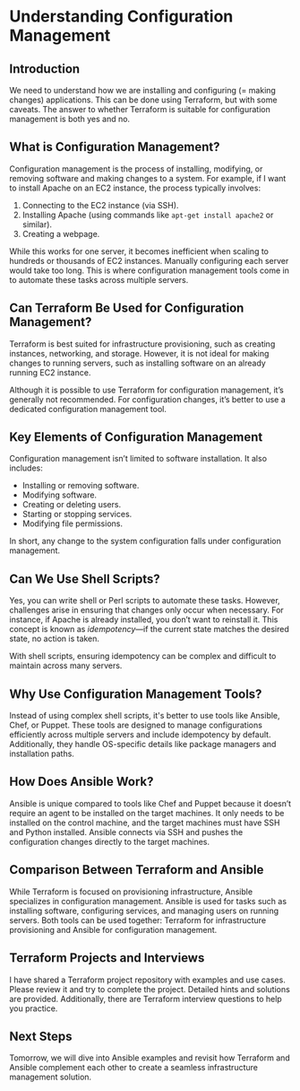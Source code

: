 # Understanding Configuration Management

## Introduction
We need to understand how we are installing and configuring (= making changes) applications. This can be done using Terraform, but with some caveats. The answer to whether Terraform is suitable for configuration management is both yes and no.

## What is Configuration Management?
Configuration management is the process of installing, modifying, or removing software and making changes to a system. For example, if I want to install Apache on an EC2 instance, the process typically involves:

1. Connecting to the EC2 instance (via SSH).
2. Installing Apache (using commands like `apt-get install apache2` or similar).
3. Creating a webpage.

While this works for one server, it becomes inefficient when scaling to hundreds or thousands of EC2 instances. Manually configuring each server would take too long. This is where configuration management tools come in to automate these tasks across multiple servers.

## Can Terraform Be Used for Configuration Management?
Terraform is best suited for infrastructure provisioning, such as creating instances, networking, and storage. However, it is not ideal for making changes to running servers, such as installing software on an already running EC2 instance. 

Although it is possible to use Terraform for configuration management, it’s generally not recommended. For configuration changes, it’s better to use a dedicated configuration management tool.

## Key Elements of Configuration Management
Configuration management isn’t limited to software installation. It also includes:

- Installing or removing software.
- Modifying software.
- Creating or deleting users.
- Starting or stopping services.
- Modifying file permissions.

In short, any change to the system configuration falls under configuration management.

## Can We Use Shell Scripts?
Yes, you can write shell or Perl scripts to automate these tasks. However, challenges arise in ensuring that changes only occur when necessary. For instance, if Apache is already installed, you don’t want to reinstall it. This concept is known as *idempotency*—if the current state matches the desired state, no action is taken. 

With shell scripts, ensuring idempotency can be complex and difficult to maintain across many servers.

## Why Use Configuration Management Tools?
Instead of using complex shell scripts, it's better to use tools like Ansible, Chef, or Puppet. These tools are designed to manage configurations efficiently across multiple servers and include idempotency by default. Additionally, they handle OS-specific details like package managers and installation paths.

## How Does Ansible Work?
Ansible is unique compared to tools like Chef and Puppet because it doesn’t require an agent to be installed on the target machines. It only needs to be installed on the control machine, and the target machines must have SSH and Python installed. Ansible connects via SSH and pushes the configuration changes directly to the target machines.

## Comparison Between Terraform and Ansible
While Terraform is focused on provisioning infrastructure, Ansible specializes in configuration management. Ansible is used for tasks such as installing software, configuring services, and managing users on running servers. Both tools can be used together: Terraform for infrastructure provisioning and Ansible for configuration management.

## Terraform Projects and Interviews
I have shared a Terraform project repository with examples and use cases. Please review it and try to complete the project. Detailed hints and solutions are provided. Additionally, there are Terraform interview questions to help you practice.

## Next Steps
Tomorrow, we will dive into Ansible examples and revisit how Terraform and Ansible complement each other to create a seamless infrastructure management solution.

